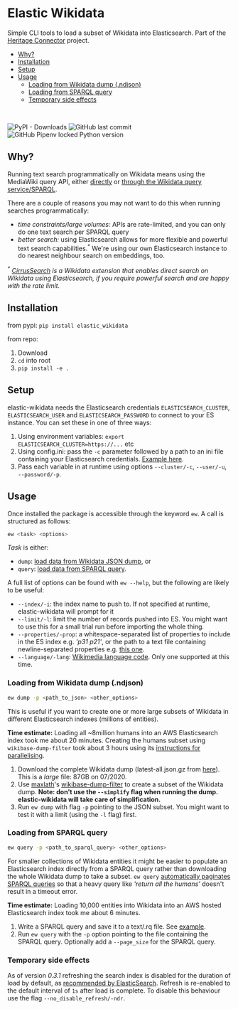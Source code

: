 # Elastic Wikidata

Simple CLI tools to load a subset of Wikidata into Elasticsearch. Part of the [Heritage Connector](https://www.sciencemuseumgroup.org.uk/project/heritage-connector/) project.

- [Why?](#why)
- [Installation](#installation)
- [Setup](#setup)
- [Usage](#usage)
  - [Loading from Wikidata dump (.ndjson)](#loading-from-wikidata-dump-ndjson)
  - [Loading from SPARQL query](#loading-from-sparql-query)
  - [Temporary side effects](#temporary-side-effects)

</br>

![PyPI - Downloads](https://img.shields.io/pypi/dm/elastic-wikidata)
![GitHub last commit](https://img.shields.io/github/last-commit/thesciencemuseum/elastic-wikidata)
![GitHub Pipenv locked Python version](https://img.shields.io/github/pipenv/locked/python-version/thesciencemuseum/elastic-wikidata)

## Why?

Running text search programmatically on Wikidata means using the MediaWiki query API, either [directly](https://en.wikipedia.org/w/api.php?action=query&list=search&srsearch=John_Snow&srlimit=10&srprop=size&formatversion=2) or [through the Wikidata query service/SPARQL](https://query.wikidata.org/#SELECT%20%2a%20WHERE%20%7B%0A%20%20SERVICE%20wikibase%3Amwapi%20%7B%0A%20%20%20%20%20%20bd%3AserviceParam%20wikibase%3Aendpoint%20%22en.wikipedia.org%22%3B%0A%20%20%20%20%20%20%20%20%20%20%20%20%20%20%20%20%20%20%20%20%20%20wikibase%3Aapi%20%22Search%22%3B%0A%20%20%20%20%20%20%20%20%20%20%20%20%20%20%20%20%20%20%20%20%20%20mwapi%3Asrsearch%20%22John%20Snow%22.%0A%20%20%20%20%20%20%3Ftitle%20wikibase%3AapiOutput%20mwapi%3Atitle.%0A%20%20%7D%0A%20%20%20hint%3APrior%20hint%3ArunLast%20%22true%22.%0A%20%20%20SERVICE%20wikibase%3Alabel%20%7B%20bd%3AserviceParam%20wikibase%3Alanguage%20%22en%22.%20%7D%0A%7D%20LIMIT%2020).

There are a couple of reasons you may not want to do this when running searches programmatically:

- *time constraints/large volumes:* APIs are rate-limited, and you can only do one text search per SPARQL query
- *better search:* using Elasticsearch allows for more flexible and powerful text search capabilities.<sup>*</sup> We're using our own Elasticsearch instance to do nearest neighbour search on embeddings, too. 

*<sup>&ast;</sup> [CirrusSearch](https://www.mediawiki.org/wiki/Extension:CirrusSearch) is a Wikidata extension that enables direct search on Wikidata using Elasticsearch, if you require powerful search and are happy with the rate limit.*

## Installation

from pypi: `pip install elastic_wikidata`

from repo:

1. Download
2. `cd` into root
3. `pip install -e .`

## Setup

elastic-wikidata needs the Elasticsearch credentials `ELASTICSEARCH_CLUSTER`, `ELASTICSEARCH_USER` and `ELASTICSEARCH_PASSWORD` to connect to your ES instance. You can set these in one of three ways:

1. Using environment variables: `export ELASTICSEARCH_CLUSTER=https://...` etc
2. Using config.ini: pass the `-c` parameter followed by a path to an ini file containing your Elasticsearch credentials. [Example here](./config.sample.ini).
3. Pass each variable in at runtime using options `--cluster/-c`, `--user/-u`, `--password/-p`.

## Usage

Once installed the package is accessible through the keyword `ew`. A call is structured as follows:

``` bash
ew <task> <options>
```

*Task* is either:

- `dump`: [load data from Wikidata JSON dump](#loading-from-wikidata-dump-ndjson), or
- `query`: [load data from SPARQL query](#loading-from-sparql-query).

A full list of options can be found with `ew --help`, but the following are likely to be useful:

- `--index/-i`: the index name to push to. If not specified at runtime, elastic-wikidata will prompt for it
- `--limit/-l`: limit the number of records pushed into ES. You might want to use this for a small trial run before importing the whole thing.
- `--properties/-prop`: a whitespace-separated list of properties to include in the ES index e.g. *'p31 p21'*, or the path to a text file containing newline-separated properties e.g. [this one](./pids.sample.cfg).
- `--language/-lang`: [Wikimedia language code](https://www.wikidata.org/wiki/Help:Wikimedia_language_codes/lists/all). Only one supported at this time.

### Loading from Wikidata dump (.ndjson)

``` bash
ew dump -p <path_to_json> <other_options>
```

This is useful if you want to create one or more large subsets of Wikidata in different Elasticsearch indexes (millions of entities).

**Time estimate:** Loading all ~8million humans into an AWS Elasticsearch index took me about 20 minutes. Creating the humans subset using `wikibase-dump-filter` took about 3 hours using its [instructions for parallelising](https://github.com/maxlath/wikibase-dump-filter/blob/master/docs/parallelize.md).

1. Download the complete Wikidata dump (latest-all.json.gz from [here](https://dumps.wikimedia.org/wikidatawiki/entities/)). This is a *large* file: 87GB on 07/2020.
2. Use [maxlath](https://github.com/maxlath)'s [wikibase-dump-filter](https://github.com/maxlath/wikibase-dump-filter/) to create a subset of the Wikidata dump. **Note: don't use the `--simplify` flag when running the dump. elastic-wikidata will take care of simplification.**
3. Run `ew dump` with flag `-p` pointing to the JSON subset. You might want to test it with a limit (using the `-l` flag) first.

### Loading from SPARQL query

``` bash
ew query -p <path_to_sparql_query> <other_options>
```

For smaller collections of Wikidata entities it might be easier to populate an Elasticsearch index directly from a SPARQL query rather than downloading the whole Wikidata dump to take a subset. `ew query` [automatically paginates SPARQL queries](examples/paginate%20query.ipynb) so that a heavy query like *'return all the humans'* doesn't result in a timeout error.

**Time estimate:** Loading 10,000 entities into Wikidata into an AWS hosted Elasticsearch index took me about 6 minutes.

1. Write a SPARQL query and save it to a text/.rq file. See [example](queries/humans.rq).
2. Run `ew query` with the `-p` option pointing to the file containing the SPARQL query. Optionally add a `--page_size` for the SPARQL query.

### Temporary side effects

As of version *0.3.1* refreshing the search index is disabled for the duration of load by default, as [recommended by ElasticSearch](https://www.elastic.co/guide/en/elasticsearch/reference/current/tune-for-indexing-speed.html#_unset_or_increase_the_refresh_interval). Refresh is re-enabled to the default interval of `1s` after load is complete. To disable this behaviour use the flag `--no_disable_refresh/-ndr`.
